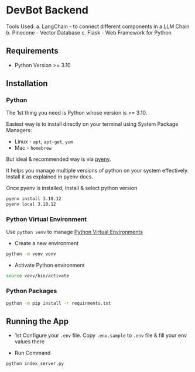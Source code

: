 # DevBot Backend

Tools Used:
a. LangChain - to connect different components in a LLM Chain
b. Pinecone - Vector Database
c. Flask - Web Framework for Python

## Requirements

- Python Version >= 3.10

## Installation

### Python

The 1st thing you need is Python whose version is >= 3.10.

Easiest way is to install directly on your terminal using System Package Managers:

- Linux - `apt`, `apt-get`, `yum`
- Mac - `homebrew`

But ideal & recommended way is via [pyenv](https://github.com/pyenv/pyenv).

It helps you manage multiple versions of python on your system effectively. Install it as explained in pyenv docs.

Once pyenv is installed, install & select python version

```bash
pyenv install 3.10.12
pyenv local 3.10.12
```

### Python Virtual Environment

Use `python venv` to manage [Python Virtual Environments](https://realpython.com/python-virtual-environments-a-primer/)

- Create a new environment

```bash
python -m venv venv
```

- Activate Python environment

```bash
source venv/bin/activate
```

### Python Packages

```bash
python -m pip install -r requirments.txt
```

## Running the App

- 1st Configure your `.env` file. Copy `.env.sample` to `.env` file & fill your env values there

- Run Command

```bash
python index_server.py
```
